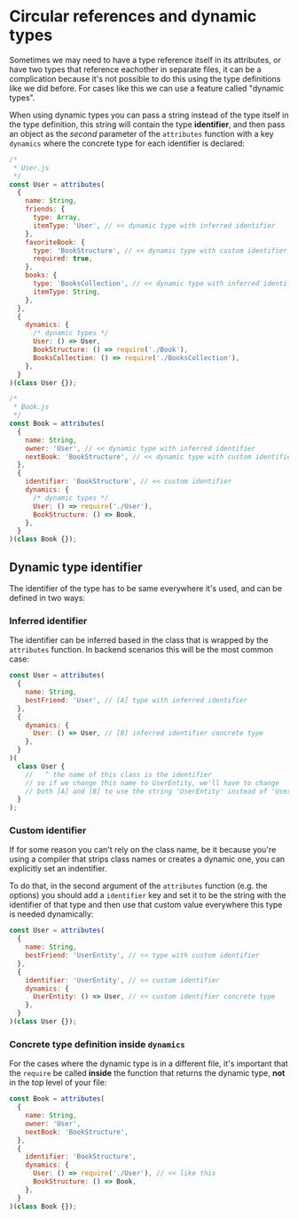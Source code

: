 # Circular references and dynamic types

Sometimes we may need to have a type reference itself in its attributes, or have two types that reference eachother in separate files, it can be a complication because it's not possible to do this using the type definitions like we did before. For cases like this we can use a feature called "dynamic types".

When using dynamic types you can pass a string instead of the type itself in the type definition, this string will contain the type **identifier**, and then pass an object as the _second_ parameter of the `attributes` function with a key `dynamics` where the concrete type for each identifier is declared:

```javascript
/*
 * User.js
 */
const User = attributes(
  {
    name: String,
    friends: {
      type: Array,
      itemType: 'User', // << dynamic type with inferred identifier
    },
    favoriteBook: {
      type: 'BookStructure', // << dynamic type with custom identifier
      required: true,
    },
    books: {
      type: 'BooksCollection', // << dynamic type with inferred identifier
      itemType: String,
    },
  },
  {
    dynamics: {
      /* dynamic types */
      User: () => User,
      BookStructure: () => require('./Book'),
      BooksCollection: () => require('./BooksCollection'),
    },
  }
)(class User {});

/*
 * Book.js
 */
const Book = attributes(
  {
    name: String,
    owner: 'User', // << dynamic type with inferred identifier
    nextBook: 'BookStructure', // << dynamic type with custom identifier
  },
  {
    identifier: 'BookStructure', // << custom identifier
    dynamics: {
      /* dynamic types */
      User: () => require('./User'),
      BookStructure: () => Book,
    },
  }
)(class Book {});
```

## Dynamic type identifier

The identifier of the type has to be same everywhere it's used, and can be defined in two ways:

### Inferred identifier

The identifier can be inferred based in the class that is wrapped by the `attributes` function. In backend scenarios this will be the most common case:

```js
const User = attributes(
  {
    name: String,
    bestFriend: 'User', // [A] type with inferred identifier
  },
  {
    dynamics: {
      User: () => User, // [B] inferred identifier concrete type
    },
  }
)(
  class User {
    //   ^ the name of this class is the identifier
    // so if we change this name to UserEntity, we'll have to change
    // both [A] and [B] to use the string 'UserEntity' instead of 'User'
  }
);
```

### Custom identifier

If for some reason you can't rely on the class name, be it because you're using a compiler that strips class names or creates a dynamic one, you can explicitly set an indentifier.

To do that, in the second argument of the `attributes` function (e.g. the options) you should add a `identifier` key and set it to be the string with the identifier of that type and then use that custom value everywhere this type is needed dynamically:

```js
const User = attributes(
  {
    name: String,
    bestFriend: 'UserEntity', // << type with custom identifier
  },
  {
    identifier: 'UserEntity', // << custom identifier
    dynamics: {
      UserEntity: () => User, // << custom identifier concrete type
    },
  }
)(class User {});
```

### Concrete type definition inside `dynamics`

For the cases where the dynamic type is in a different file, it's important that the `require` be called **inside** the function that returns the dynamic type, **not** in the top level of your file:

```js
const Book = attributes(
  {
    name: String,
    owner: 'User',
    nextBook: 'BookStructure',
  },
  {
    identifier: 'BookStructure',
    dynamics: {
      User: () => require('./User'), // << like this
      BookStructure: () => Book,
    },
  }
)(class Book {});
```
